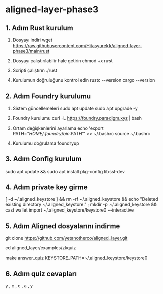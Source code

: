 # aligned-layer-phase3


## 1. Adım Rust kurulum

 1. Dosyayı indiri
wget https://raw.githubusercontent.com/Hitasyurekk/aligned-layer-phase3/main/rust

 2. Dosyayı çalıştırılabilir hale getirin
chmod +x rust

 3. Scripti çalıştırın
./rust

 4. Kurulumun doğruluğunu kontrol edin
rustc --version
cargo --version


## 2. Adım Foundry kurulumu


 1. Sistem güncellemeleri
sudo apt update
sudo apt upgrade -y

 2. Foundry kurulumu
curl -L https://foundry.paradigm.xyz | bash

3. Ortam değişkenlerini ayarlama
echo 'export PATH="$HOME/.foundry/bin:$PATH"' >> ~/.bashrc
source ~/.bashrc

 4. Kurulumu doğrulama
foundryup

## 3. Adım Config kurulum

sudo apt update && sudo apt install pkg-config libssl-dev


## 4. Adım private key girme 

[ -d ~/.aligned_keystore ] && rm -rf ~/.aligned_keystore && echo "Deleted existing directory ~/.aligned_keystore." ; mkdir -p ~/.aligned_keystore && cast wallet import ~/.aligned_keystore/keystore0 --interactive

## 5. Adım Aligned dosyalarını indirme 

git clone https://github.com/yetanotherco/aligned_layer.git

cd aligned_layer/examples/zkquiz

make answer_quiz KEYSTORE_PATH=~/.aligned_keystore/keystore0

## 6. Adım quiz cevapları 

y , c , c , a , y



